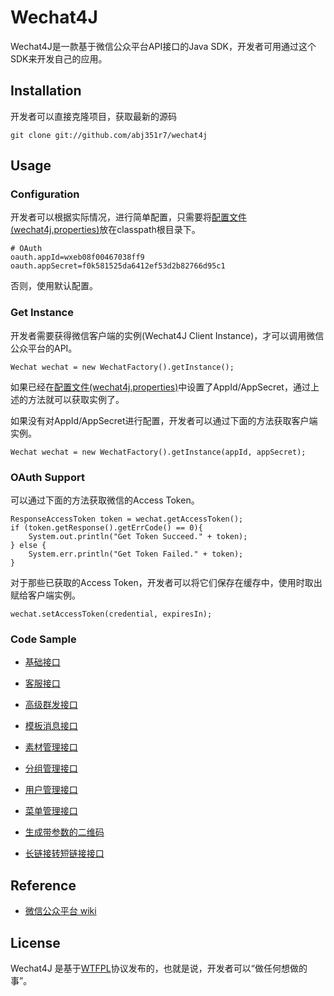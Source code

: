 # Wechat4J

Wechat4J是一款基于微信公众平台API接口的Java SDK，开发者可用通过这个SDK来开发自己的应用。

## Installation

开发者可以直接克隆项目，获取最新的源码

    git clone git://github.com/abj351r7/wechat4j

## Usage

### Configuration

开发者可以根据实际情况，进行简单配置，只需要将[配置文件(wechat4j.properties)](https://github.com/ABJ351R7/wechat4j/blob/master/src/main/resources/wechat4j.properties)放在classpath根目录下。

```
# OAuth
oauth.appId=wxeb08f00467038ff9
oauth.appSecret=f0k581525da6412ef53d2b82766d95c1
```

否则，使用默认配置。

### Get Instance

开发者需要获得微信客户端的实例(Wechat4J Client Instance)，才可以调用微信公众平台的API。

```
Wechat wechat = new WechatFactory().getInstance();
```
如果已经在[配置文件(wechat4j.properties)](https://github.com/ABJ351R7/wechat4j/blob/master/src/main/resources/wechat4j.properties)中设置了AppId/AppSecret，通过上述的方法就可以获取实例了。

如果没有对AppId/AppSecret进行配置，开发者可以通过下面的方法获取客户端实例。

```
Wechat wechat = new WechatFactory().getInstance(appId, appSecret);
```

### OAuth Support

可以通过下面的方法获取微信的Access Token。

```
ResponseAccessToken token = wechat.getAccessToken();
if (token.getResponse().getErrCode() == 0){
	System.out.println("Get Token Succeed." + token);
} else {
	System.err.println("Get Token Failed." + token);
}
```

对于那些已获取的Access Token，开发者可以将它们保存在缓存中，使用时取出赋给客户端实例。

```
wechat.setAccessToken(credential, expiresIn);
```

### Code Sample

- [基础接口](https://github.com/ABJ351R7/wechat4j/blob/master/src/test/java/com/wisedu/wechat4j/examples/base/)

- [客服接口](https://github.com/ABJ351R7/wechat4j/tree/master/src/test/java/com/wisedu/wechat4j/examples/kfAccount)

- [高级群发接口](https://github.com/ABJ351R7/wechat4j/tree/master/src/test/java/com/wisedu/wechat4j/examples/mass)

- [模板消息接口](https://github.com/ABJ351R7/wechat4j/tree/master/src/test/java/com/wisedu/wechat4j/examples/template)

- [素材管理接口](https://github.com/ABJ351R7/wechat4j/tree/master/src/test/java/com/wisedu/wechat4j/examples/media)

- [分组管理接口](https://github.com/ABJ351R7/wechat4j/tree/master/src/test/java/com/wisedu/wechat4j/examples/group)

- [用户管理接口](https://github.com/ABJ351R7/wechat4j/tree/master/src/test/java/com/wisedu/wechat4j/examples/user)

- [菜单管理接口](https://github.com/ABJ351R7/wechat4j/tree/master/src/test/java/com/wisedu/wechat4j/examples/menu)

- [生成带参数的二维码](https://github.com/ABJ351R7/wechat4j/tree/master/src/test/java/com/wisedu/wechat4j/examples/qrCode)

- [长链接转短链接接口](https://github.com/ABJ351R7/wechat4j/tree/master/src/test/java/com/wisedu/wechat4j/examples/shortURL)

## Reference

- [微信公众平台 wiki](http://mp.weixin.qq.com/wiki/home/index.html)

## License

Wechat4J 是基于[WTFPL](http://www.wtfpl.net/about/)协议发布的，也就是说，开发者可以“做任何想做的事”。